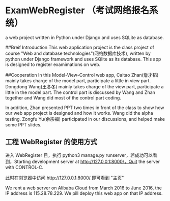 # ExamWebRegister （考试网络报名系统）
a web project written in Python under Django and uses SQLite as database.

##Breif Introduction
This web application project is the class project of course "Web and database technologies"(网络数据库技术), written by python under Django framework and uses SQlite as its database. This app is designed to register examimations on web.

##Cooperation
In this Model-View-Control web app,
Caitao Zhan(詹才韬) mainly takes charge of the model part, participate a little in view part. Dongdong Wang(王冬冬) mainly takes charge of the view part, participate a little in the model part. The control part is discussed by Wang and Zhan together and Wang did most of the control part coding.

In addition, Zhan presented PPT two times in front of the class to show how our web app project is designed and how it works. Wang did the alpha testing. Zongfu Yu(余宗福) participated in our discussions, and helped make some PPT slides.

## 工程 WebRegister 的使用方式
进入 WebRegister 目，执行 python3 manage.py runserver，若成功可以看到，Starting development server at http://127.0.0.1:8000/，Quit the server with CONTROL-C.

此时在浏览器中访问 http://127.0.0.1:8000/ 即可看到 "主页"

We rent a web server on Alibaba Cloud from March 2016 to June 2016, the IP address is 115.28.78.229. We pill deploy this web app on that IP address. 

